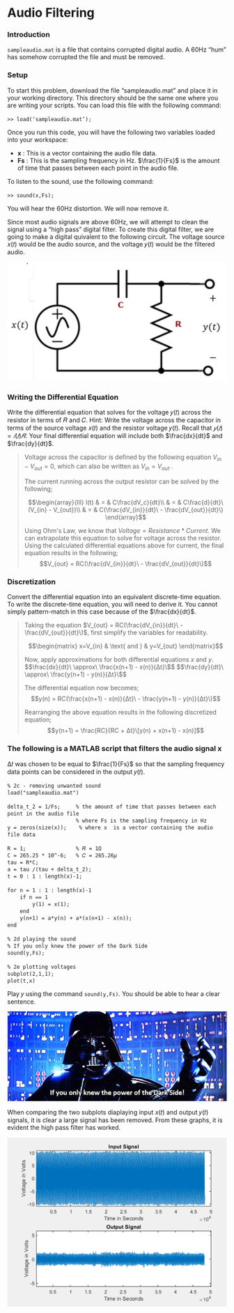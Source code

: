 # Audio Filtering
### Introduction
`sampleaudio.mat` is a file that contains corrupted digital audio. A 60Hz “hum” has somehow corrupted the file and must be removed.

### Setup
To start this problem, download the file “sampleaudio.mat” and place it in your working 
directory. This directory should be the same one where you are writing your scripts. You can load this file with the following command:

`>> load(‘sampleaudio.mat’);`

Once you run this code, you will have the following two variables loaded into your workspace:
  * **x** : This is a vector containing the audio file data. 
  * **Fs** : This is the sampling frequency in Hz. $\frac{1}{Fs}\$ is the amount of time that passes between each point in the audio file. 

To listen to the sound, use the following command:

`>> sound(x,Fs);`

You will hear the 60Hz distortion. We will now remove it.

Since most audio signals are above 60Hz, we will attempt to clean the signal using a “high pass” digital filter. To create this digital filter, we are going to make a digital quivalent to the following circuit. The voltage source 𝑥(𝑡) would be the audio source, and the voltage 𝑦(𝑡) would be the filtered audio.

![AudioFilterDigitalCircuit](https://github.com/QueenSophiaLo/MATLAB-Circuits-Projects/blob/main/Images/AudioFilterEquivilentDigitalCircuit.PNG)

### Writing the Differential Equation
Write the differential equation that solves for the voltage 𝑦(𝑡) across the resistor in terms of 𝑅 and 𝐶. Hint: Write the voltage across the capacitor in terms of the source voltage 𝑥(𝑡) and the resistor voltage 𝑦(𝑡). Recall that $𝑦(𝑡) = 𝑖(𝑡)𝑅$. Your final differential equation will include both $\frac{dx}{dt}\$ and $\frac{dy}{dt}\$.

<!-- $$I(t) = C\frac{dV_c}{dt}\ = C\frac{d}{dt}\ (V_{in} - V_{out}) = C(\frac{dV_{in}}{dt}\ - \frac{dV_{out}}{dt}\)$$ -->
> Voltage across the capacitor is defined by the following equation $V_{in} - V_{out} = 0$, which can also be written as $V_{in} = V_{out}$ .
>
> The current running across the output resistor can be solved by the following;
>
> $$\begin{array}{lll}
>  	I(t) & = & C\frac{dV_c}{dt}\\
> 	& = & C\frac{d}{dt}\ (V_{in} - V_{out})\\
> 	& = & C(\frac{dV_{in}}{dt}\ - \frac{dV_{out}}{dt}\)
> \end{array}$$
> 
> Using Ohm's Law, we know that $Voltage = Resistance * Current$. We can extrapolate this equation to solve for voltage across the resistor. Using the calculated differential equations above for current, the final equation results in the following;
> $$V_{out} = RC(\frac{dV_{in}}{dt}\ - \frac{dV_{out}}{dt}\)$$

### Discretization
Convert the differential equation into an equivalent discrete-time equation. To write the discrete-time equation, you will need to derive it. You cannot simply pattern-match in this case because of the $\frac{dx}{dt}\$.

> Taking the equation $V_{out} = RC(\frac{dV_{in}}{dt}\ - \frac{dV_{out}}{dt}\)$, first simplify the variables for readability.
>
> $$\begin{matrix} x=V_{in} & \text{ and } & y=V_{out} \end{matrix}$$
>
> Now, apply approximations for both differential equations $x$ and $y$.
> $$\frac{dx}{dt}\ \approx\ \frac{x(n+1) - x(n)}{Δt}\$$
> $$\frac{dy}{dt}\ \approx\ \frac{y(n+1) - y(n)}{Δt}\$$
>
> The differential equation now becomes;
> $$y(n) = RC(\frac{x(n+1) - x(n)}{Δt}\ - \frac{y(n+1) - y(n)}{Δt}\)$$
>
> Rearranging the above equation results in the following discretized equation;
> $$y(n+1) = \frac{RC}{RC + Δt}\[y(n) + x(n+1) - x(n)]$$

### The following is a MATLAB script that filters the audio signal x
Δ𝑡 was chosen to be equal to $\frac{1}{Fs}\$ so that the sampling frequency data points can be considered in the output 𝑦(𝑡).

```
% 2c - removing unwanted sound
load("sampleaudio.mat")

delta_t_2 = 1/Fs;     % the amount of time that passes between each point in the audio file
                      % where Fs is the sampling frequency in Hz
y = zeros(size(x));    % where x  is a vector containing the audio file data

R = 1;                % 𝑅 = 1Ω
C = 265.25 * 10^-6;   % 𝐶 = 265.26𝜇
tau = R*C;
a = tau /(tau + delta_t_2);
t = 0 : 1 : length(x)-1;

for n = 1 : 1 : length(x)-1
	if n == 1
    	y(1) = x(1);
	end
	y(n+1) = a*y(n) + a*(x(n+1) - x(n));
end

% 2d playing the sound
% If you only knew the power of the Dark Side
sound(y,Fs);

% 2e plotting voltages
subplot(2,1,1);
plot(t,x)
```

Play 𝑦 using the command `sound(y,Fs)`. You should be able to hear a clear sentence.

![Sentence](https://github.com/QueenSophiaLo/MATLAB-Circuits-Projects/blob/main/Images/If%20Only%20You%20Knew%20The%20Power%20Of%20The%20Dark%20Side%20Quote.PNG)

When comparing the two subplots diaplaying input 𝑥(𝑡) and output 𝑦(𝑡) signals, it is clear a large signal has been removed. From these graphs, it is evident the high pass filter has worked.

![AudioFilteringSubplots](https://github.com/QueenSophiaLo/MATLAB-Circuits-Projects/blob/main/Images/AudioFilteringInputOutputGraphs.PNG)

